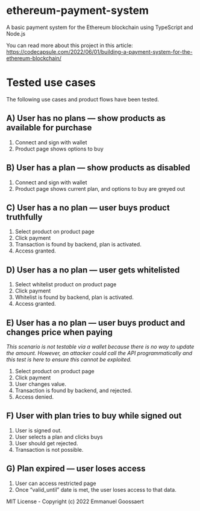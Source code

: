 # ethereum-payment-system
A basic payment system for the Ethereum blockchain using TypeScript and Node.js

You can read more about this project in this article: https://codecapsule.com/2022/06/01/building-a-payment-system-for-the-ethereum-blockchain/

# Tested use cases

The following use cases and product flows have been tested.

## A) User has no plans — show products as available for purchase
1. Connect and sign with wallet
2. Product page shows options to buy

## B) User has a plan — show products as disabled
1. Connect and sign with wallet
2. Product page shows current plan, and options to buy are greyed out

## C) User has a no plan — user buys product truthfully
1. Select product on product page
2. Click payment
3. Transaction is found by backend, plan is activated.
4. Access granted.

## D) User has a no plan — user gets whitelisted
1. Select whitelist product on product page
2. Click payment
3. Whitelist is found by backend, plan is activated.
4. Access granted.

## E) User has a no plan — user buys product and changes price when paying
_This scenario is not testable via a wallet because there is no way to update the amount. However, an attacker could call the API programmatically and this test is here to ensure this cannot be exploited._
1. Select product on product page
2. Click payment
3. User changes value.
4. Transaction is found by backend, and rejected.
5. Access denied.

## F) User with plan tries to buy while signed out
1. User is signed out.
2. User selects a plan and clicks buys
3. User should get rejected.
4. Transaction is not possible.

## G) Plan expired — user loses access
1. User can access restricted page
2. Once “valid_until” date is met, the user loses access to that data.


MIT License - Copyright (c) 2022 Emmanuel Goossaert